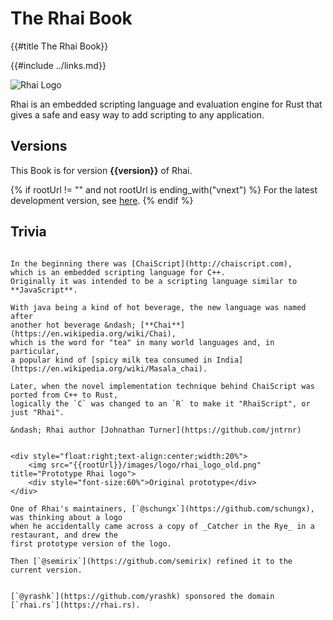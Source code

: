 The Rhai Book
=============

{{#title The Rhai Book}}

{{#include ../links.md}}

![Rhai Logo]({{rootUrl}}/images/logo/rhai-banner-transparent-colour.svg)

Rhai is an embedded scripting language and evaluation engine for Rust that gives a safe and easy way
to add scripting to any application.


Versions
--------

This Book is for version **{{version}}** of Rhai.

{% if rootUrl != "" and not rootUrl is ending_with("vnext") %}
For the latest development version, see [here]({{rootUrl}}/vnext/).
{% endif %}


Trivia
------

```admonish question "Etymology of the name \\"Rhai\\""

In the beginning there was [ChaiScript](http://chaiscript.com),
which is an embedded scripting language for C++.
Originally it was intended to be a scripting language similar to **JavaScript**.

With java being a kind of hot beverage, the new language was named after
another hot beverage &ndash; [**Chai**](https://en.wikipedia.org/wiki/Chai),
which is the word for "tea" in many world languages and, in particular,
a popular kind of [spicy milk tea consumed in India](https://en.wikipedia.org/wiki/Masala_chai).

Later, when the novel implementation technique behind ChaiScript was ported from C++ to Rust,
logically the `C` was changed to an `R` to make it "RhaiScript", or just "Rhai".

&ndash; Rhai author [Johnathan Turner](https://github.com/jntrnr)
```

```admonish question "Origin of the Rhai logo"

<div style="float:right;text-align:center;width:20%">
    <img src="{{rootUrl}}/images/logo/rhai_logo_old.png" title="Prototype Rhai logo">
    <div style="font-size:60%">Original prototype</div>
</div>

One of Rhai's maintainers, [`@schungx`](https://github.com/schungx), was thinking about a logo
when he accidentally came across a copy of _Catcher in the Rye_ in a restaurant, and drew the
first prototype version of the logo.

Then [`@semirix`](https://github.com/semirix) refined it to the current version.
```

~~~admonish question "The \`rhai.rs\` domain"

[`@yrashk`](https://github.com/yrashk) sponsored the domain [`rhai.rs`](https://rhai.rs).
~~~
